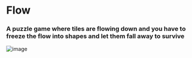 # Flow
### A puzzle game where tiles are flowing down and you have to freeze the flow into shapes and let them fall away to survive
![image](https://github.com/RandomGamingDev/Flow/assets/83996185/722b73b0-ccfb-4cb6-a970-7d66e8b4ce95)
